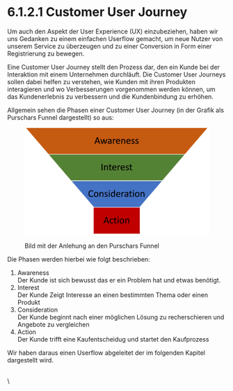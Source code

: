 # 6.1.2.1 Customer User Journey

Um auch den Aspekt der User Experience (UX) einzubeziehen, haben wir uns Gedanken zu einem einfachen Userflow gemacht, um neue Nutzer von unserem Service zu überzeugen und zu einer Conversion in Form einer Registrierung zu bewegen. &#x20;

Eine Customer User Journey stellt den Prozess dar, den ein Kunde bei der Interaktion mit einem Unternehmen durchläuft. Die Customer User Journeys sollen dabei helfen zu verstehen, wie Kunden mit ihren Produkten interagieren und wo Verbesserungen vorgenommen werden können, um das Kundenerlebnis zu verbessern und die Kundenbindung zu erhöhen.&#x20;

Allgemein sehen die Phasen einer Customer User Journey (in der Grafik als Purschars Funnel dargestellt) so aus:

<figure><img src="../../../.gitbook/assets/Phasen.png" alt=""><figcaption><p>Bild mit der Anlehung an den Purschars Funnel</p></figcaption></figure>

Die Phasen werden hierbei wie folgt beschrieben:

1. Awareness\
   Der Kunde ist sich bewusst das er ein Problem hat und etwas benötigt.&#x20;
2. Interest\
   Der Kunde Zeigt Interesse an einen bestimmten Thema oder einen Produkt&#x20;
3. Consideration\
   Der Kunde beginnt nach einer möglichen Lösung zu recherschieren und Angebote zu vergleichen&#x20;
4. Action \
   Der Kunde trifft eine Kaufentscheidug und startet den Kaufprozess&#x20;

Wir haben daraus einen Userflow abgeleitet der im folgenden Kapitel dargestellt wird.



\
\


